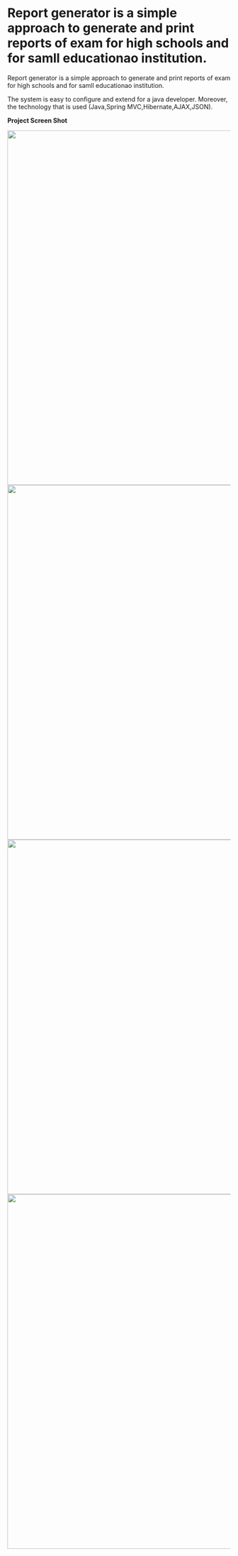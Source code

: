 # Report generator is a simple approach to generate and print reports of exam for high schools and for samll educationao institution.
Report generator is a simple approach to generate and print reports of exam for high schools and for samll educationao institution.

The  system is easy to configure and extend for a java developer. Moreover, the technology that is
used (Java,Spring MVC,Hibernate,AJAX,JSON).

<b> Project Screen Shot </b> 
<p align="center"> 
<img src="https://1.bp.blogspot.com/-REKedwxwkig/WLY45RQKi0I/AAAAAAAAAi8/ZmM9uMNBwwQ21kNZrX2c2EMP98yY1QlSACLcB/s1600/Screenshot%2Bfrom%2B2017-03-01%2B08-32-54.png" width="800"/> <img src="https://4.bp.blogspot.com/-N0x2gfBfkEY/WLY46c-pcgI/AAAAAAAAAjA/ZY8TW6Vd70sJAe8Tux2xSaJWrjwxJzXmQCLcB/s1600/Screenshot%2Bfrom%2B2017-03-01%2B08-35-39.png" width="800"/> <img src="https://2.bp.blogspot.com/-6NsO2sBwsYc/WLY48pxGOlI/AAAAAAAAAjI/suyEsWN7lkkopzf4PRMKMqQ_XtNRmDRKwCLcB/s1600/Screenshot%2Bfrom%2B2017-03-01%2B08-37-03.png" width="800"/> <img src="https://4.bp.blogspot.com/-tW1i7Q9Ch-k/WLY47l1R_7I/AAAAAAAAAjE/IzZ_CGILmjMU8dSylZVyUH67uSpYURWOQCLcB/s1600/Screenshot%2Bfrom%2B2a017-03-01%2B08-36-23.png" width="800"/>
</p>
